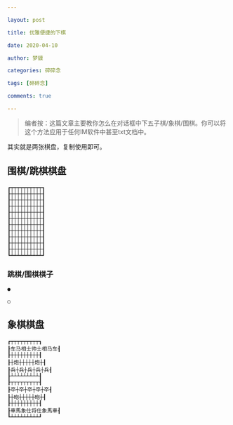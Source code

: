```yaml
---

layout: post

title: 优雅便捷的下棋

date: 2020-04-10

author: 梦貘

categories: 碎碎念

tags: [碎碎念]

comments: true

--- 
```


> 编者按：这篇文章主要教你怎么在对话框中下五子棋/象棋/围棋。你可以将这个方法应用于任何IM软件中甚至txt文档中。

其实就是两张棋盘，复制使用即可。

## 围棋/跳棋棋盘
```
┏┯┯┯┯┯┯┯┯┯┯┓
┠┼┼┼┼┼┼┼┼┼┼┨
┠┼┼┼┼┼┼┼┼┼┼┨
┠┼┼┼┼┼┼┼┼┼┼┨
┠┼┼┼┼┼┼┼┼┼┼┨
┠┼┼┼┼┼┼┼┼┼┼┨
┠┼┼┼┼┼┼┼┼┼┼┨
┠┼┼┼┼┼┼┼┼┼┼┨
┠┼┼┼┼┼┼┼┼┼┼┨
┠┼┼┼┼┼┼┼┼┼┼┨
┠┼┼┼┼┼┼┼┼┼┼┨
┗┷┷┷┷┷┷┷┷┷┷┛
```

### 跳棋/围棋棋子
```
●
```

```
○
```

## 象棋棋盘
```
┏┯┯┯┯┯┯┯┯┯┓
┠车马相士帅士相马车┨
┠┼┼┼┼┼┼┼┼┼┨
┠┼炮┼┼┼┼┼炮┼┨
┠兵┼兵┼兵┼兵┼兵┨
┠┴┴┴┴┴┴┴┴┴┨
┠┬┬┬┬┬┬┬┬┬┨
┠卒┼卒┼卒┼卒┼卒┨
┠┼砲┼┼┼┼┼砲┼┨
┠┼┼┼┼┼┼┼┼┼┨
┠車馬象仕将仕象馬車┨
┗┷┷┷┷┷┷┷┷┷┛
```

